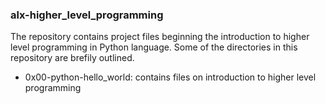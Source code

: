 ### alx-higher_level_programming
The repository contains project files beginning the introduction to higher level programming in Python language.
Some of the directories in this repository are brefily outlined.
* 0x00-python-hello_world: contains files on introduction to higher level programming

